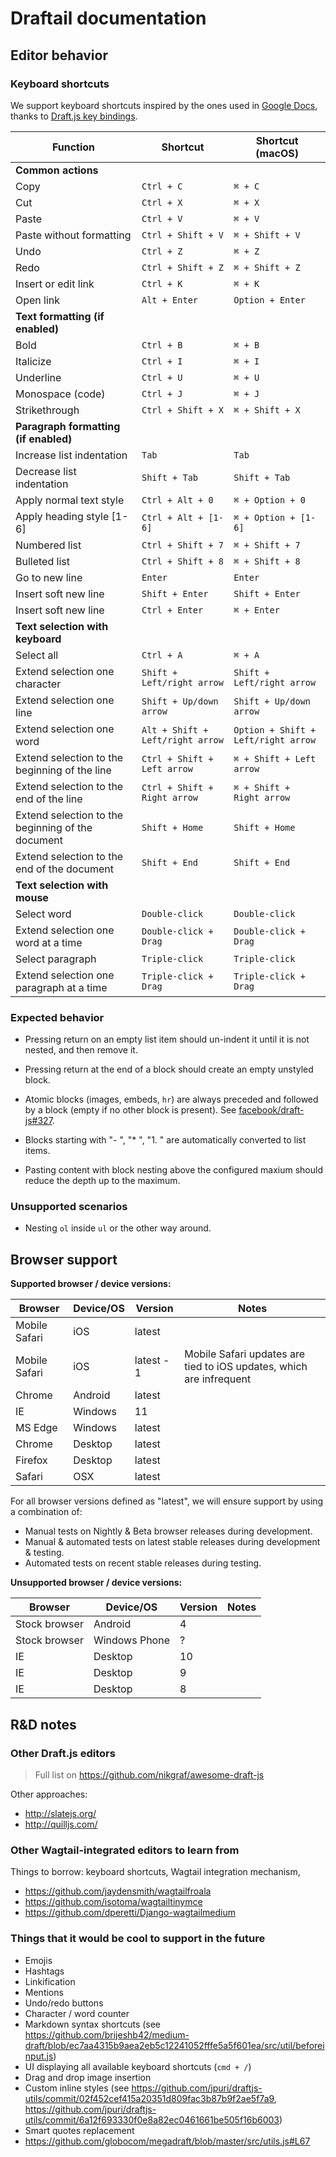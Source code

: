 Draftail documentation
======================

## Editor behavior

### Keyboard shortcuts

We support keyboard shortcuts inspired by the ones used in [Google Docs](https://support.google.com/docs/answer/179738), thanks to [Draft.js key bindings](https://facebook.github.io/draft-js/docs/advanced-topics-key-bindings.html).

| Function | Shortcut | Shortcut (macOS) |
|----------|----------|------------------|
| **Common actions** |||
| Copy | `Ctrl + C` | `⌘ + C` |
| Cut | `Ctrl + X` | `⌘ + X` |
| Paste | `Ctrl + V` | `⌘ + V` |
| Paste without formatting | `Ctrl + Shift + V` | `⌘ + Shift + V` |
| Undo | `Ctrl + Z` | `⌘ + Z` |
| Redo | `Ctrl + Shift + Z` | `⌘ + Shift + Z` |
| Insert or edit link | `Ctrl + K` | `⌘ + K` |
| Open link | `Alt + Enter` | `Option + Enter` |
| **Text formatting (if enabled)** |||
| Bold | `Ctrl + B` | `⌘ + B` |
| Italicize | `Ctrl + I` | `⌘ + I` |
| Underline | `Ctrl + U` | `⌘ + U` |
| Monospace (code) | `Ctrl + J` | `⌘ + J` |
| Strikethrough | `Ctrl + Shift + X` | `⌘ + Shift + X` |
| **Paragraph formatting (if enabled)** |||
| Increase list indentation | `Tab` | `Tab` |
| Decrease list indentation | `Shift + Tab` | `Shift + Tab` |
| Apply normal text style | `Ctrl + Alt + 0` | `⌘ + Option + 0` |
| Apply heading style [1-6] | `Ctrl + Alt + [1-6]` | `⌘ + Option + [1-6]` |
| Numbered list | `Ctrl + Shift + 7` | `⌘ + Shift + 7` |
| Bulleted list | `Ctrl + Shift + 8` | `⌘ + Shift + 8` |
| Go to new line | `Enter` | `Enter` |
| Insert soft new line | `Shift + Enter` | `Shift + Enter` |
| Insert soft new line | `Ctrl + Enter` | `⌘ + Enter` |
| **Text selection with keyboard** |||
| Select all | `Ctrl + A` | `⌘ + A` |
| Extend selection one character | `Shift + Left/right arrow` | `Shift + Left/right arrow` |
| Extend selection one line | `Shift + Up/down arrow` | `Shift + Up/down arrow` |
| Extend selection one word | `Alt + Shift + Left/right arrow` | `Option + Shift + Left/right arrow` |
| Extend selection to the beginning of the line | `Ctrl + Shift + Left arrow` | `⌘ + Shift + Left arrow` |
| Extend selection to the end of the line | `Ctrl + Shift + Right arrow` | `⌘ + Shift + Right arrow` |
| Extend selection to the beginning of the document | `Shift + Home` | `Shift + Home` |
| Extend selection to the end of the document | `Shift + End` | `Shift + End` |
| **Text selection with mouse** |||
| Select word | `Double-click` | `Double-click` |
| Extend selection one word at a time | `Double-click + Drag` | `Double-click + Drag` |
| Select paragraph | `Triple-click` | `Triple-click` |
| Extend selection one paragraph at a time | `Triple-click + Drag` | `Triple-click + Drag` |

### Expected behavior

- Pressing return on an empty list item should un-indent it until it is not nested, and then remove it.
- Pressing return at the end of a block should create an empty unstyled block.
- Atomic blocks (images, embeds, `hr`) are always preceded and followed by a block (empty if no other block is present). See [facebook/draft-js#327](https://github.com/facebook/draft-js/issues/327).
- Blocks starting with "- ", "* ", "1. " are automatically converted to list items.


- Pasting content with block nesting above the configured maxium should reduce the depth up to the maximum.

### Unsupported scenarios

- Nesting `ol` inside `ul` or the other way around.

## Browser support

**Supported browser / device versions:**

| Browser | Device/OS | Version | Notes |
|---------|-----------|---------|-------|
| Mobile Safari | iOS | latest ||
| Mobile Safari | iOS | latest - 1 | Mobile Safari updates are tied to iOS updates, which are infrequent |
| Chrome | Android | latest ||
| IE | Windows | 11 ||
| MS Edge | Windows | latest ||
| Chrome | Desktop | latest ||
| Firefox | Desktop | latest ||
| Safari | OSX | latest ||

For all browser versions defined as "latest", we will ensure support by using a combination of:

- Manual tests on Nightly & Beta browser releases during development.
- Manual & automated tests on latest stable releases during development & testing.
- Automated tests on recent stable releases during testing.

**Unsupported browser / device versions:**

| Browser | Device/OS | Version | Notes |
|---------|-----------|---------|-------|
| Stock browser | Android | 4 |  |
| Stock browser | Windows Phone | ? |  |
| IE | Desktop | 10 |  |
| IE | Desktop | 9 |  |
| IE | Desktop | 8 |  |

## R&D notes

### Other Draft.js editors

> Full list on https://github.com/nikgraf/awesome-draft-js

Other approaches:

- http://slatejs.org/
- http://quilljs.com/

### Other Wagtail-integrated editors to learn from

Things to borrow: keyboard shortcuts, Wagtail integration mechanism,

- https://github.com/jaydensmith/wagtailfroala
- https://github.com/isotoma/wagtailtinymce
- https://github.com/dperetti/Django-wagtailmedium

### Things that it would be cool to support in the future

- Emojis
- Hashtags
- Linkification
- Mentions
- Undo/redo buttons
- Character / word counter
- Markdown syntax shortcuts (see https://github.com/brijeshb42/medium-draft/blob/ec7aa4315b9aea2eb5c12241052fffe5a5f601ea/src/util/beforeinput.js)
- UI displaying all available keyboard shortcuts (`cmd + /`)
- Drag and drop image insertion
- Custom inline styles (see https://github.com/jpuri/draftjs-utils/commit/02f452cef415a20351d809fac3b87b9f2ae5f7a9, https://github.com/jpuri/draftjs-utils/commit/6a12f693330f0e8a82ec0461661be505f16b6003)
- Smart quotes replacement
- https://github.com/globocom/megadraft/blob/master/src/utils.js#L67
